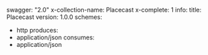swagger: "2.0"
x-collection-name: Placecast
x-complete: 1
info:
  title: Placecast
  version: 1.0.0
schemes:
- http
produces:
- application/json
consumes:
- application/json